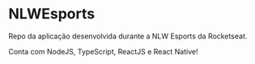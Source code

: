 # NLWEsports
Repo da aplicação desenvolvida durante a NLW Esports da Rocketseat.

Conta com NodeJS, TypeScript, ReactJS e React Native!
